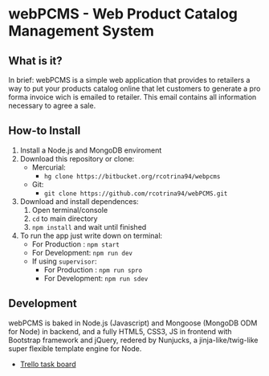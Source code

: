 # webPCMS - Web Product Catalog Management System

## What is it?

In brief: webPCMS is a simple web application that provides to retailers a way to put your products catalog online that let customers to generate a pro forma invoice wich is emailed to retailer. This email contains all information necessary to agree a sale.


## How-to Install

1. Install a Node.js and MongoDB enviroment
2. Download this repository or clone:
    * Mercurial:
		* `hg clone https://bitbucket.org/rcotrina94/webpcms`
	* Git:
		* `git clone https://github.com/rcotrina94/webPCMS.git`
3. Download and install dependences:
	1. Open terminal/console
	2. `cd` to main directory
	3. `npm install` and wait until finished
4. To run the app just write down on terminal:
	* For Production : `npm start`
	* For Development: `npm run dev`
    * If using `supervisor`:
        * For Production : `npm run spro`
        * For Development: `npm run sdev`


## Development

webPCMS is baked in Node.js (Javascript) and Mongoose (MongoDB ODM for Node) in backend, and a fully HTML5, CSS3, JS in frontend with Bootstrap framework and jQuery, redered by Nunjucks, a jinja-like/twig-like super flexible template engine for Node.

- [Trello task board](https://trello.com/b/fm2feylq/webpcms)
